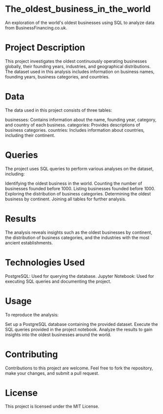 # The_oldest_business_in_the_world
An exploration of the world's oldest businesses using SQL to analyze data from BusinessFinancing.co.uk.

# Project Description
This project investigates the oldest continuously operating businesses globally, their founding years, industries, and geographical distributions. The dataset used in this analysis includes information on business names, founding years, business categories, and countries.

# Data
The data used in this project consists of three tables:

businesses: Contains information about the name, founding year, category, and country of each business.
categories: Provides descriptions of business categories.
countries: Includes information about countries, including their continent.
# Queries
The project uses SQL queries to perform various analyses on the dataset, including:

Identifying the oldest business in the world.
Counting the number of businesses founded before 1000.
Listing businesses founded before 1000.
Exploring the distribution of business categories.
Determining the oldest business by continent.
Joining all tables for further analysis.
# Results
The analysis reveals insights such as the oldest businesses by continent, the distribution of business categories, and the industries with the most ancient establishments.

# Technologies Used
PostgreSQL: Used for querying the database.
Jupyter Notebook: Used for executing SQL queries and documenting the project.
# Usage
To reproduce the analysis:

Set up a PostgreSQL database containing the provided dataset.
Execute the SQL queries provided in the project notebook.
Analyze the results to gain insights into the oldest businesses around the world.
# Contributing
Contributions to this project are welcome. Feel free to fork the repository, make your changes, and submit a pull request.

# License
This project is licensed under the MIT License.

